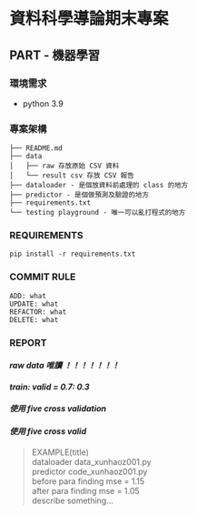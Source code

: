 # 資料科學導論期末專案
## PART - 機器學習

### 環境需求
* python 3.9

### 專案架構
```
├── README.md
├── data 
│   ├── raw 存放原始 CSV 資料
│   └── result csv 存放 CSV 報告
├── dataloader - 是個放資料前處理的 class 的地方
├── predictor - 是個做預測及驗證的地方
├── requirements.txt
└── testing playground - 唯一可以亂打程式的地方

```

### REQUIREMENTS
```shell
pip install -r requirements.txt
```

### COMMIT RULE
```
ADD: what
UPDATE: what
REFACTOR: what
DELETE: what
```


### REPORT
#### **_raw data 唯讀 ！！！！！！！_**
#### **_train: valid = 0.7: 0.3_**
#### **_使用 five cross validation_**
#### **_使用 five cross valid_**

> EXAMPLE(title) \
> dataloader data_xunhaoz001.py \
> predictor code_xunhaoz001.py \
> before para finding mse = 1.15 \
> after para finding mse = 1.05 \
> describe something...

